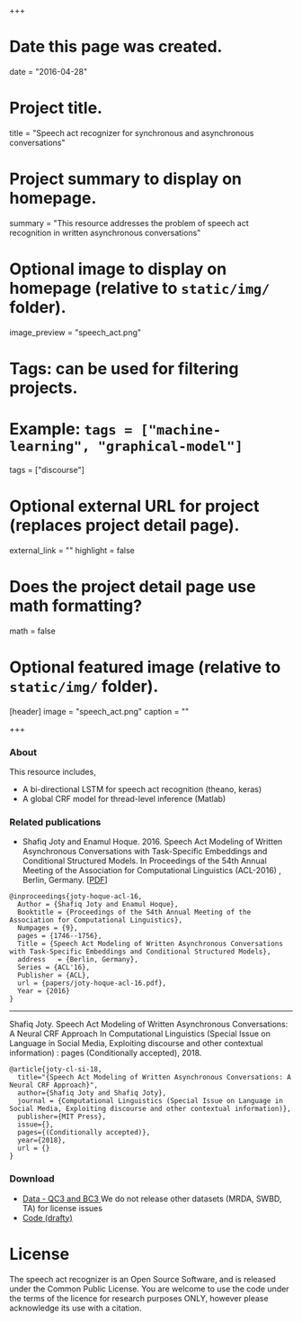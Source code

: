+++
# Date this page was created.
date = "2016-04-28"

# Project title.
title = "Speech act recognizer for synchronous and asynchronous conversations"

# Project summary to display on homepage.
summary = "This resource addresses the problem of speech act recognition in written asynchronous conversations"

# Optional image to display on homepage (relative to `static/img/` folder).
image_preview = "speech_act.png"

# Tags: can be used for filtering projects.
# Example: `tags = ["machine-learning", "graphical-model"]`
tags = ["discourse"]

# Optional external URL for project (replaces project detail page).
external_link = ""
highlight = false
# Does the project detail page use math formatting?
math = false

# Optional featured image (relative to `static/img/` folder).
[header]
image = "speech_act.png"
caption = ""

+++


### About
This resource includes,

- A bi-directional LSTM for speech act recognition (theano, keras)
- A global CRF model for thread-level inference (Matlab)

### Related publications
- Shafiq Joty and Enamul Hoque. 2016. Speech Act Modeling of Written Asynchronous Conversations with Task-Specific Embeddings and Conditional Structured Models. In Proceedings of the 54th Annual Meeting of the Association for Computational Linguistics (ACL-2016) , Berlin, Germany. [[PDF](http://alt.qcri.org/~sjoty/paper/speech-act-acl-16.pdf)]


```
@inproceedings{joty-hoque-acl-16,
  Author = {Shafiq Joty and Enamul Hoque},
  Booktitle = {Proceedings of the 54th Annual Meeting of the Association for Computational Linguistics},
  Numpages = {9},
  pages = {1746--1756},
  Title = {Speech Act Modeling of Written Asynchronous Conversations with Task-Specific Embeddings and Conditional Structured Models},
  address   = {Berlin, Germany},
  Series = {ACL'16},
  Publisher = {ACL},
  url = {papers/joty-hoque-acl-16.pdf},
  Year = {2016}
} 
```

---

Shafiq Joty. Speech Act Modeling of Written Asynchronous Conversations: A Neural CRF Approach  In Computational Linguistics (Special Issue on Language in Social Media, Exploiting discourse and other contextual information) : pages (Conditionally accepted), 2018.

```
@article{joty-cl-si-18,
  title="{Speech Act Modeling of Written Asynchronous Conversations: A Neural CRF Approach}",
  author={Shafiq Joty and Shafiq Joty},
  journal = {Computational Linguistics (Special Issue on Language in Social Media, Exploiting discourse and other contextual information)},
  publisher={MIT Press},
  issue={},
  pages={(Conditionally accepted)},
  year={2018},
  url = {}
}
```


### Download
- [Data - QC3 and BC3 ](http://alt.qcri.org/tools/speech-act/corpus.zip) We do not release other datasets (MRDA, SWBD, TA) for license issues
- [Code (drafty)](http://alt.qcri.org/tools/speech-act/code.zip)

# License
The speech act recognizer is an Open Source Software, and is released under the Common Public License. You are welcome to use the code under the terms of the licence for research purposes ONLY, however please acknowledge its use with a citation.
